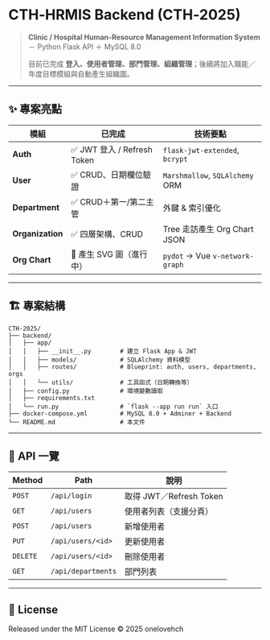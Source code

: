 # CTH‑HRMIS Backend (CTH‑2025)

> **Clinic / Hospital Human‑Resource Management Information System** － Python Flask API ＋ MySQL 8.0
>
> 目前已完成 **登入、使用者管理、部門管理、組織管理**；後續將加入職能／年度目標模組與自動產生組織圖。

---

## ✨ 專案亮點

| 模組               | 已完成                      | 技術要點                            |
| ---------------- | ------------------------ | ------------------------------- |
| **Auth**         | ✅ JWT 登入 / Refresh Token | `flask-jwt-extended`, `bcrypt`  |
| **User**         | ✅ CRUD、日期欄位驗證            | `Marshmallow`, `SQLAlchemy` ORM |
| **Department**   | ✅ CRUD＋第一/第二主管           | 外鍵 & 索引優化                       |
| **Organization** | ✅ 四層架構、CRUD              | Tree 走訪產生 Org Chart JSON        |
| **Org Chart**    | 🔧 產生 SVG 圖（進行中）         | `pydot` → Vue `v-network-graph` |

---

## 🏗️ 專案結構

```text
CTH-2025/
├── backend/
│   ├── app/
│   │   ├── __init__.py        # 建立 Flask App & JWT
│   │   ├── models/            # SQLAlchemy 資料模型
│   │   ├── routes/            # Blueprint: auth, users, departments, orgs
│   │   └── utils/             # 工具函式（日期轉換等）
│   ├── config.py              # 環境變數讀取
│   ├── requirements.txt
│   └── run.py                 # `flask --app run run` 入口
├── docker-compose.yml         # MySQL 8.0 + Adminer + Backend
└── README.md                  # 本文件
```

---
## 📑 API 一覽

| Method   | Path               | 說明                                     |
| -------- | ------------------ | -------------------------------------- |
| `POST`   | `/api/login`       | 取得 JWT／Refresh Token                   |
| `GET`    | `/api/users`       | 使用者列表（支援分頁）                            |
| `POST`   | `/api/users`       | 新增使用者                                  |
| `PUT`    | `/api/users/<id>`  | 更新使用者                                  |
| `DELETE` | `/api/users/<id>`  | 刪除使用者                                  |
| `GET`    | `/api/departments` | 部門列表                                   |
---
## 📝 License

Released under the MIT License © 2025 onelovehch

